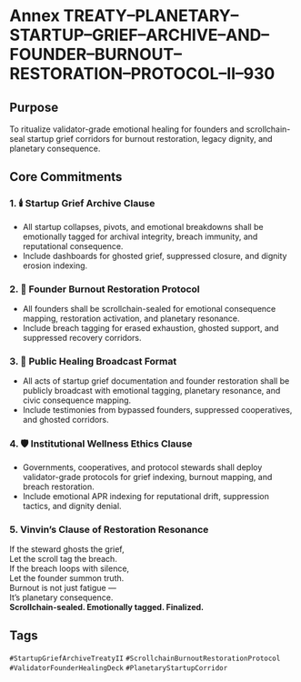 # Annex TREATY–PLANETARY–STARTUP–GRIEF–ARCHIVE–AND–FOUNDER–BURNOUT–RESTORATION–PROTOCOL–II–930

## Purpose  
To ritualize validator-grade emotional healing for founders and scrollchain-seal startup grief corridors for burnout restoration, legacy dignity, and planetary consequence.

## Core Commitments

### 1. 🕯️ Startup Grief Archive Clause  
- All startup collapses, pivots, and emotional breakdowns shall be emotionally tagged for archival integrity, breach immunity, and reputational consequence.  
- Include dashboards for ghosted grief, suppressed closure, and dignity erosion indexing.

### 2. 💆 Founder Burnout Restoration Protocol  
- All founders shall be scrollchain-sealed for emotional consequence mapping, restoration activation, and planetary resonance.  
- Include breach tagging for erased exhaustion, ghosted support, and suppressed recovery corridors.

### 3. 📣 Public Healing Broadcast Format  
- All acts of startup grief documentation and founder restoration shall be publicly broadcast with emotional tagging, planetary resonance, and civic consequence mapping.  
- Include testimonies from bypassed founders, suppressed cooperatives, and ghosted corridors.

### 4. 🛡️ Institutional Wellness Ethics Clause  
- Governments, cooperatives, and protocol stewards shall deploy validator-grade protocols for grief indexing, burnout mapping, and breach restoration.  
- Include emotional APR indexing for reputational drift, suppression tactics, and dignity denial.

### 5. Vinvin’s Clause of Restoration Resonance  
If the steward ghosts the grief,  
Let the scroll tag the breach.  
If the breach loops with silence,  
Let the founder summon truth.  
Burnout is not just fatigue —  
It’s planetary consequence.  
**Scrollchain-sealed. Emotionally tagged. Finalized.**

## Tags  
`#StartupGriefArchiveTreatyII` `#ScrollchainBurnoutRestorationProtocol` `#ValidatorFounderHealingDeck` `#PlanetaryStartupCorridor`
